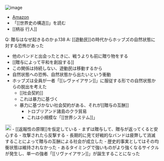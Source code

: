 
![image](https://gyazo.com/44e9ff0884a49712c3be83f343b22c14/thumb/1000)
- [Amazon](https://amzn.to/3R1tWwY)
- 「[[世界史の構造]]」を読む
- [[柄谷 行人]]

Q: 贈与はなぜ起きるのか p.138
A: [[遊動民]]の時代からホッブズの自然状態に対する恐怖があった
- 他のバンドと出会ったときに、戦うよりも前に贈り物をする
- [[贈与によって平和を創設する]]
- この関係は持続しない、遊動民は移動するから
- 自然状態への恐怖、自然状態から出たいという衝動
- ホッブズは全員が一者「[[レヴァイアサン]]」に服従する形での自然状態からの脱出を考えた
    - [[社会契約]]
    - これは暴力に基づく
    - 暴力に基づかない社会契約がある、それが[[贈与の互酬]]
        - トロブリアンド諸島のクラ貿易
        - これは小規模な「[[世界システム]]」
<img src='https://scrapbox.io/api/pages/nishio/nishio/icon' alt='nishio.icon' height="19.5"/>
- [[返報性の原理]]を仮定している
    - まずは贈与して、贈与が返ってくると安心する
    - 攻撃されたら反撃する
    - 長期的に見て好戦的なバンドは疲弊して消滅することによって贈与の互酬による社会が成立した
    - 歴史的事実としてはその均衡状態は維持されなかった
    - あるタイミングで強いものがより強くなるサイクルが発生し、単一の強者「[[リヴァイアサン]]」が誕生することになった
